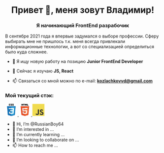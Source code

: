 <h1 align="center">Привет 👋, меня зовут Владимир!</h1>
<h3 align="center">Я начинающий FrontEnd разрабочик</h3>

<p align="left">В сентябре 2021 года я впервые задумался о выборе профессии. Сферу выбирать мне не пришлось т.к. меня всегда привлекали информационные технологии, а вот со специализацией определиться было куда сложнее. </p>

- 🔭 Я ищу новую работу на позицию **Junior FrontEnd Developer**

- 🌱 Сейчас я изучаю **JS, React**

- 📫 Связаться со мной можно по e-mail: **kozlachkovvd@gmail.com**


<h3 align="left">Мой текущий стэк:</h3>
<p align="left"> <a href="https://www.w3schools.com/css/" target="_blank" rel="noreferrer"> <img src="https://raw.githubusercontent.com/devicons/devicon/master/icons/css3/css3-original-wordmark.svg" alt="css3" width="40" height="40"/> </a> <a href="https://www.w3.org/html/" target="_blank" rel="noreferrer"> <img src="https://raw.githubusercontent.com/devicons/devicon/master/icons/html5/html5-original-wordmark.svg" alt="html5" width="40" height="40"/> </a> <a href="https://developer.mozilla.org/en-US/docs/Web/JavaScript" target="_blank" rel="noreferrer"> <img src="https://raw.githubusercontent.com/devicons/devicon/master/icons/javascript/javascript-original.svg" alt="javascript" width="40" height="40"/> </a> </p>

- 👋 Hi, I’m @RussianBoy64
- 👀 I’m interested in ...
- 🌱 I’m currently learning ...
- 💞️ I’m looking to collaborate on ...
- 📫 How to reach me ...

<!---
RussianBoy64/RussianBoy64 is a ✨ special ✨ repository because its `README.md` (this file) appears on your GitHub profile.
You can click the Preview link to take a look at your changes.
--->
